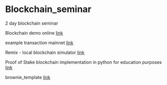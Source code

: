 # Blockchain_seminar
2 day blockchain seminar 


Blockchain demo online [link](https://andersbrownworth.com/blockchain/hash)

example transaction mainnet [link](https://etherscan.io/tx/0xdda320407170203c382df4dae244421e0284b925f5c23bae7ada390254c7e5c6)

Remix - local blockchain simulator [link](https://remix.ethereum.org/#lang=en&optimize=false&runs=200&evmVersion=null&version=soljson-v0.8.18+commit.87f61d96.js)

Proof of Stake blockchain implementation in python for education purposes [link](https://github.com/Jayakumar2812/Proof-Of-Stake-Prototype)


brownie_template [link](https://github.com/Jayakumar2812/brownie_template)
